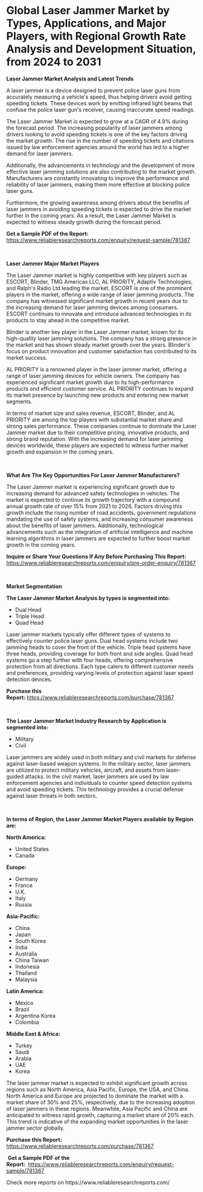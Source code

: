 <p><h1>Global Laser Jammer Market by Types, Applications, and Major Players, with Regional Growth Rate Analysis and Development Situation, from 2024 to 2031</h1></p><p><strong>Laser Jammer Market Analysis and Latest Trends</strong></p>
<p><p>A laser jammer is a device designed to prevent police laser guns from accurately measuring a vehicle's speed, thus helping drivers avoid getting speeding tickets. These devices work by emitting infrared light beams that confuse the police laser gun's receiver, causing inaccurate speed readings.</p><p>The Laser Jammer Market is expected to grow at a CAGR of 4.9% during the forecast period. The increasing popularity of laser jammers among drivers looking to avoid speeding tickets is one of the key factors driving the market growth. The rise in the number of speeding tickets and citations issued by law enforcement agencies around the world has led to a higher demand for laser jammers.</p><p>Additionally, the advancements in technology and the development of more effective laser jamming solutions are also contributing to the market growth. Manufacturers are constantly innovating to improve the performance and reliability of laser jammers, making them more effective at blocking police laser guns.</p><p>Furthermore, the growing awareness among drivers about the benefits of laser jammers in avoiding speeding tickets is expected to drive the market further in the coming years. As a result, the Laser Jammer Market is expected to witness steady growth during the forecast period.</p></p>
<p><strong>Get a Sample PDF of the Report:&nbsp;</strong> <a href="https://www.reliableresearchreports.com/enquiry/request-sample/781367">https://www.reliableresearchreports.com/enquiry/request-sample/781367</a></p>
<p>&nbsp;</p>
<p><strong>Laser Jammer Major Market Players</strong></p>
<p><p>The Laser Jammer market is highly competitive with key players such as ESCORT, Blinder, TMG Americas LLC, AL PRIORITY, Adaptiv Technologies, and Ralph's Radio Ltd leading the market. ESCORT is one of the prominent players in the market, offering a wide range of laser jamming products. The company has witnessed significant market growth in recent years due to the increasing demand for laser jamming devices among consumers. ESCORT continues to innovate and introduce advanced technologies in its products to stay ahead in the competitive market.</p><p>Blinder is another key player in the Laser Jammer market, known for its high-quality laser jamming solutions. The company has a strong presence in the market and has shown steady market growth over the years. Blinder's focus on product innovation and customer satisfaction has contributed to its market success.</p><p>AL PRIORITY is a renowned player in the laser jammer market, offering a range of laser jamming devices for vehicle owners. The company has experienced significant market growth due to its high-performance products and efficient customer service. AL PRIORITY continues to expand its market presence by launching new products and entering new market segments.</p><p>In terms of market size and sales revenue, ESCORT, Blinder, and AL PRIORITY are among the top players with substantial market share and strong sales performance. These companies continue to dominate the Laser Jammer market due to their competitive pricing, innovative products, and strong brand reputation. With the increasing demand for laser jamming devices worldwide, these players are expected to witness further market growth and expansion in the coming years.</p></p>
<p>&nbsp;</p>
<p><strong>What Are The Key Opportunities For Laser Jammer Manufacturers?</strong></p>
<p><p>The Laser Jammer market is experiencing significant growth due to increasing demand for advanced safety technologies in vehicles. The market is expected to continue its growth trajectory with a compound annual growth rate of over 15% from 2021 to 2026. Factors driving this growth include the rising number of road accidents, government regulations mandating the use of safety systems, and increasing consumer awareness about the benefits of laser jammers. Additionally, technological advancements such as the integration of artificial intelligence and machine learning algorithms in laser jammers are expected to further boost market growth in the coming years.</p></p>
<p><strong>Inquire or Share Your Questions If Any Before Purchasing This Report:</strong> <a href="https://www.reliableresearchreports.com/enquiry/pre-order-enquiry/781367">https://www.reliableresearchreports.com/enquiry/pre-order-enquiry/781367</a></p>
<p>&nbsp;</p>
<p><strong>Market Segmentation</strong></p>
<p><strong>The Laser Jammer Market Analysis by types is segmented into:</strong></p>
<p><ul><li>Dual Head</li><li>Triple Head</li><li>Quad Head</li></ul></p>
<p><p>Laser jammer markets typically offer different types of systems to effectively counter police laser guns. Dual head systems include two jamming heads to cover the front of the vehicle. Triple head systems have three heads, providing coverage for both front and side angles. Quad head systems go a step further with four heads, offering comprehensive protection from all directions. Each type caters to different customer needs and preferences, providing varying levels of protection against laser speed detection devices.</p></p>
<p><strong>Purchase this Report:&nbsp;</strong><a href="https://www.reliableresearchreports.com/purchase/781367">https://www.reliableresearchreports.com/purchase/781367</a></p>
<p>&nbsp;</p>
<p><strong>The Laser Jammer Market Industry Research by Application is segmented into:</strong></p>
<p><ul><li>Military</li><li>Civil</li></ul></p>
<p><p>Laser jammers are widely used in both military and civil markets for defense against laser-based weapon systems. In the military sector, laser jammers are utilized to protect military vehicles, aircraft, and assets from laser-guided attacks. In the civil market, laser jammers are used by law enforcement agencies and individuals to counter speed detection systems and avoid speeding tickets. This technology provides a crucial defense against laser threats in both sectors.</p></p>
<p>&nbsp;</p>
<p><strong>In terms of Region, the Laser Jammer Market Players available by Region are:</strong></p>
<p>
    <p> <strong> North America: </strong>
        <ul>
            <li>United States</li>
            <li>Canada</li>
        </ul>
        </p> 
    <p> <strong> Europe: </strong>
        <ul>
            <li>Germany</li>
            <li>France</li>
            <li>U.K.</li>
            <li>Italy</li>
            <li>Russia</li>
        </ul>
        </p> 
    <p> <strong> Asia-Pacific: </strong>
        <ul>
            <li>China</li>
            <li>Japan</li>
            <li>South Korea</li>
            <li>India</li>
            <li>Australia</li>
            <li>China Taiwan</li>
            <li>Indonesia</li>
            <li>Thailand</li>
            <li>Malaysia</li>
        </ul>
        </p> 
    <p> <strong> Latin America: </strong>
        <ul>
            <li>Mexico</li>
            <li>Brazil</li>
            <li>Argentina Korea</li>
            <li>Colombia</li>
        </ul>
        </p> 
    <p> <strong> Middle East & Africa: </strong>
        <ul>
            <li>Turkey</li>
            <li>Saudi</li>
            <li>Arabia</li>
            <li>UAE</li>
            <li>Korea</li>
        </ul>
    </p>
    </p>
<p><p>The laser jammer market is expected to exhibit significant growth across regions such as North America, Asia Pacific, Europe, the USA, and China. North America and Europe are projected to dominate the market with a market share of 30% and 25%, respectively, due to the increasing adoption of laser jammers in these regions. Meanwhile, Asia Pacific and China are anticipated to witness rapid growth, capturing a market share of 20% each. This trend is indicative of the expanding market opportunities in the laser jammer sector globally.</p></p>
<p><strong>Purchase this Report: </strong><a href="https://www.reliableresearchreports.com/purchase/781367">https://www.reliableresearchreports.com/purchase/781367</a></p>
<p>&nbsp;<strong>Get a Sample PDF of the Report:&nbsp;&nbsp;</strong><a href="https://www.reliableresearchreports.com/enquiry/request-sample/781367">https://www.reliableresearchreports.com/enquiry/request-sample/781367</a></p>
<p><strong></strong></p>
<p>Check more reports on https://www.reliableresearchreports.com/</p>